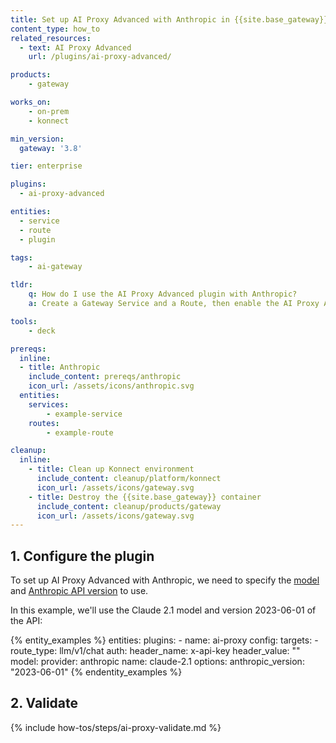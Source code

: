 ```yaml
---
title: Set up AI Proxy Advanced with Anthropic in {{site.base_gateway}}
content_type: how_to
related_resources:
  - text: AI Proxy Advanced
    url: /plugins/ai-proxy-advanced/

products:
    - gateway

works_on:
    - on-prem
    - konnect

min_version:
  gateway: '3.8'

tier: enterprise

plugins:
  - ai-proxy-advanced

entities: 
  - service
  - route
  - plugin

tags:
    - ai-gateway

tldr:
    q: How do I use the AI Proxy Advanced plugin with Anthropic?
    a: Create a Gateway Service and a Route, then enable the AI Proxy Advanced plugin, configure it with the Anthropic provider, then add the model and your API key.

tools:
    - deck

prereqs:
  inline:
  - title: Anthropic
    include_content: prereqs/anthropic
    icon_url: /assets/icons/anthropic.svg
  entities:
    services:
        - example-service
    routes:
        - example-route

cleanup:
  inline:
    - title: Clean up Konnect environment
      include_content: cleanup/platform/konnect
      icon_url: /assets/icons/gateway.svg
    - title: Destroy the {{site.base_gateway}} container
      include_content: cleanup/products/gateway
      icon_url: /assets/icons/gateway.svg
---
```


## 1. Configure the plugin

To set up AI Proxy Advanced with Anthropic, we need to specify the [model](https://docs.anthropic.com/en/docs/about-claude/models#model-names) and [Anthropic API version](https://docs.anthropic.com/en/api/versioning#version-history) to use. 

In this example, we'll use the Claude 2.1 model and version 2023-06-01 of the API:

{% entity_examples %}
entities:
    plugins:
    - name: ai-proxy
      config:
        targets:
          - route_type: llm/v1/chat
            auth:
              header_name: x-api-key
              header_value: "<anthropic-api-key>"
            model:
              provider: anthropic
              name: claude-2.1
              options:
                  anthropic_version: "2023-06-01"
{% endentity_examples %}

## 2. Validate

{% include how-tos/steps/ai-proxy-validate.md %}
